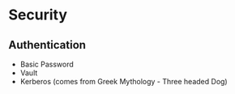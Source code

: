 # Security

## Authentication 
- Basic Password
- Vault
- Kerberos (comes from Greek Mythology - Three headed Dog)
